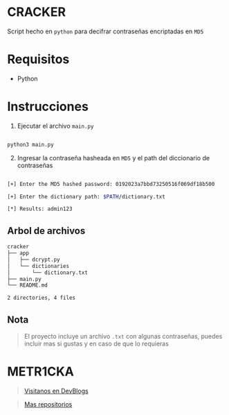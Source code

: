 # CRACKER

Script hecho en `python` para decifrar contraseñas encriptadas en `MD5`

# Requisitos

* Python

# Instrucciones

1. Ejecutar el archivo `main.py`

~~~bash

python3 main.py

~~~

2. Ingresar la contraseña hasheada en `MD5` y el path del diccionario de contraseñas

~~~bash

[+] Enter the MD5 hashed password: 0192023a7bbd73250516f069df18b500

[+] Enter the dictionary path: $PATH/dictionary.txt

[*] Results: admin123

~~~

## Arbol de archivos

~~~bash
cracker
├── app
│   ├── dcrypt.py
│   └── dictionaries
│       └── dictionary.txt
├── main.py
└── README.md

2 directories, 4 files
~~~

## Nota

> El proyecto incluye un archivo `.txt` con algunas contraseñas, puedes incluir mas si gustas y en caso de que lo requieras

# **METR1CKA**

> [Visitanos en DevBlogs](https://metr1cka.github.io "Pagina web")

> [Mas repositorios](https://github.com/METR1CKA "Mi perfil")
